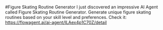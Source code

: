#Figure Skating Routine Generator
I just discovered an impressive AI Agent called Figure Skating Routine Generator. 
Generate unique figure skating routines based on your skill level and preferences.
Check it: https://flowagent.ai/ai-agent/ILAex4p1C70Z/detail
